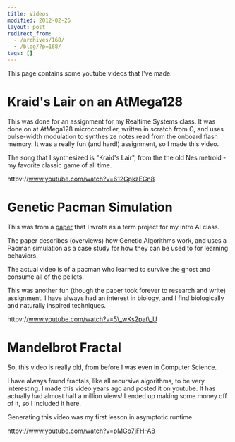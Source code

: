 ```yaml
---
title: Videos
modified: 2012-02-26
layout: post
redirect_from:
  - /archives/168/
  - /blog/?p=168/
tags: []
---
```



This page contains some youtube videos that I've made.

Kraid's Lair on an AtMega128
============================

This was done for an assignment for my Realtime Systems class. It was done on at AtMega128 microcontroller, written in scratch from C, and uses pulse-width modulation to synthesize notes read from the onboard flash memory. It was a really fun (and hard!) assignment, so I made this video.

The song that I synthesized is "Kraid's Lair", from the the old Nes metroid - my favorite classic game of all time.

httpv://www.youtube.com/watch?v=612GpkzEGn8

Genetic Pacman Simulation
=========================

This was from a [paper](http://blog.srvthe.net/wp-content/uploads/2012/02/pdf_paperfinal.pdf "paper") that I wrote as a term project for my intro AI class.

The paper describes (overviews) how Genetic Algorithms work, and uses a Pacman simulation as a case study for how they can be used to for learning behaviors.

The actual video is of a pacman who learned to survive the ghost and consume all of the pellets.

This was another fun (though the paper took forever to research and write) assignment. I have always had an interest in biology, and I find biologically and naturally inspired techniques.

httpv://www.youtube.com/watch?v=5\_wKs2pat\_U

Mandelbrot Fractal
==================

So, this video is really old, from before I was even in Computer Science.

I have always found fractals, like all recursive algorithms, to be very interesting. I made this video years ago and posted it on youtube. It has actually had almost half a million views! I ended up making some money off of it, so I included it here.

Generating this video was my first lesson in asymptotic runtime.

httpv://www.youtube.com/watch?v=pMGo7jFH-A8
